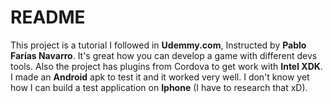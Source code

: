 # README #

This project is a tutorial I followed in **Udemmy.com**, Instructed by **Pablo Farías Navarro**. It's great how you can develop a game with different devs tools. Also the project has plugins from Cordova to get work with **Intel XDK**. I made an **Android** apk to test it and it worked very well. I don't know yet how I can build a test application on **Iphone** (I have to research that xD).